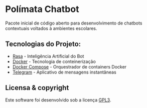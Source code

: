 # Polímata Chatbot

Pacote inicial de código aberto para desenvolvimento de chatbots contextuais voltados à ambientes escolares.

## Tecnologias do Projeto:

* [Rasa](https://rasa.com/) - Inteligência Artificial do Bot
* [Docker](https://www.docker.com/) - Tecnologia de conteinerização
* [Docker Compose](https://docs.docker.com/compose/) - Orquestrador de containers Docker
* [Telegram](https://telegram.org/) - Aplicativo de mensagens instantâneas

## Licensa & copyright
Este software foi desenvolvido sob a licença [GPL3](https://github.com/luan-github/polimata-chatbot/blob/main/LICENSE).
